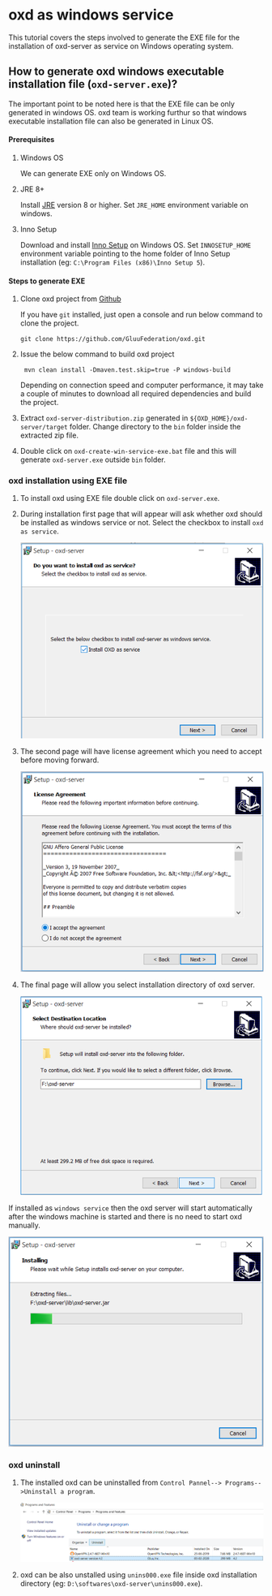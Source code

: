 # oxd as windows service

This tutorial covers the steps involved to generate the EXE file for the installation of oxd-server as service on Windows operating system.

## How to generate oxd windows executable installation file (`oxd-server.exe`)?

The important point to be noted here is that the EXE file can be only generated in windows OS. oxd team is working furthur so that windows executable installation file can also be generated in Linux OS.

#### Prerequisites

1. Windows OS

   We can generate EXE only on Windows OS.

1. JRE 8+

   Install [JRE](https://www.oracle.com/technetwork/java/javase/downloads/jre8-downloads-2133155.html) version 8 or higher. Set `JRE_HOME` environment variable on windows.

1. Inno Setup

   Download and install [Inno Setup](http://www.jrsoftware.org/isdl.php) on Windows OS. Set `INNOSETUP_HOME` environment variable pointing to the home folder of Inno Setup installation (eg: `C:\Program Files (x86)\Inno Setup 5`).

#### Steps to generate EXE

1. Clone oxd project from [Github](https://github.com/GluuFederation/oxd)

   If you have `git` installed, just open a console and run below command to clone the project.
   ```
   git clone https://github.com/GluuFederation/oxd.git
   ```
1. Issue the below command to build oxd project
   ```
    mvn clean install -Dmaven.test.skip=true -P windows-build
   ```
   Depending on connection speed and computer performance, it may take a couple of minutes to download all required dependencies and build the project.

1. Extract `oxd-server-distribution.zip` generated in `${OXD_HOME}/oxd-server/target` folder. Change directory to the `bin` folder inside the extracted zip file.

1. Double click on `oxd-create-win-service-exe.bat` file and this will generate `oxd-server.exe` outside `bin` folder.

### oxd installation using EXE file

1. To install oxd using EXE file double click on `oxd-server.exe`.

1. During installation first page that will appear will ask whether oxd should be installed as windows service or not. Select the checkbox to install `oxd as service`.

   ![Page 1](../../img/1_oxd_windows_installation.png)

1. The second page will have license agreement which you need to accept before moving forward.

   ![Page 2](../../img/2_oxd_windows_installation.png)

1. The final page will allow you select installation directory of oxd server.

   ![Page 3](../../img/3_oxd_windows_installation.png)
   
If installed as `windows service` then the oxd server will start automatically after the windows machine is started and there is no need to start oxd manually.

   ![Page 4](../../img/4_oxd_windows_installation.png)
   
### oxd uninstall

1. The installed oxd can be uninstalled from `Control Pannel--> Programs-->Uninstall a program`.

   ![Uninstall](../../img/oxd_windows_uninstall.png)

2. oxd can be also unstalled using `unins000.exe` file inside oxd installation directory (eg: `D:\softwares\oxd-server\unins000.exe`).

